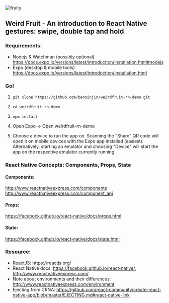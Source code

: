 ![fruity](https://github.com/bensinjin/weirdfruit-rn-demo/weird_fruit.png)
## Weird Fruit - An introduction to React Native gestures: swipe, double tap and hold

### Requirements:

 - Nodejs & Watchman (possibly optional) https://docs.expo.io/versions/latest/introduction/installation.html#nodejs
 - Expo (desktop & mobile tools) https://docs.expo.io/versions/latest/introduction/installation.html

### Go!

1) `git clone https://github.com/bensinjin/weirdfruit-rn-demo.git`

2) `cd weirdfruit-rn-demo`

3) `npm install`

4) Open Expo -> Open weirdfruit-rn-demo

5) Choose a device to run the app on. Scanning the "Share" QR code will open it on mobile devices with the Expo app installed (easiest). Alternatively, starting an emulator and choosing "Device" will start the app on the respective emulator currently running.

### React Native Concepts: Components, Props, State

#### Components:
http://www.reactnativeexpress.com/components
http://www.reactnativeexpress.com/component_api

#### Props:
https://facebook.github.io/react-native/docs/props.html

#### State:
https://facebook.github.io/react-native/docs/state.html


### Resource:
 - ReactJS: https://reactjs.org/
 - React Native docs: https://facebook.github.io/react-native/, http://www.reactnativeexpress.com/
 - Note about environments and their differences: http://www.reactnativeexpress.com/environment
 - Ejecting from CRNA: https://github.com/react-community/create-react-native-app/blob/master/EJECTING.md#react-native-link
